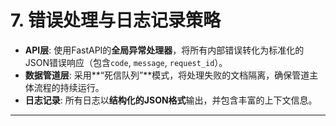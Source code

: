 # **7. 错误处理与日志记录策略**

  * **API层**: 使用FastAPI的**全局异常处理器**，将所有内部错误转化为标准化的JSON错误响应（包含`code`, `message`, `request_id`）。
  * **数据管道层**: 采用\*\*“死信队列”\*\*模式，将处理失败的文档隔离，确保管道主体流程的持续运行。
  * **日志记录**: 所有日志以**结构化的JSON格式**输出，并包含丰富的上下文信息。

-----
